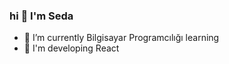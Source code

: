 ### hi 👋 I'm Seda


- 🔭 I’m currently  Bilgisayar Programcılığı learning
- 🔭  I'm developing React

